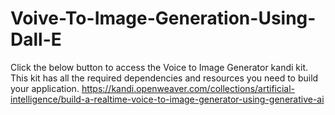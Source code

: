 # Voive-To-Image-Generation-Using-Dall-E

Click the below button to access the Voice to Image Generator kandi kit. This kit has all the required dependencies and resources you need to build your application.
https://kandi.openweaver.com/collections/artificial-intelligence/build-a-realtime-voice-to-image-generator-using-generative-ai
